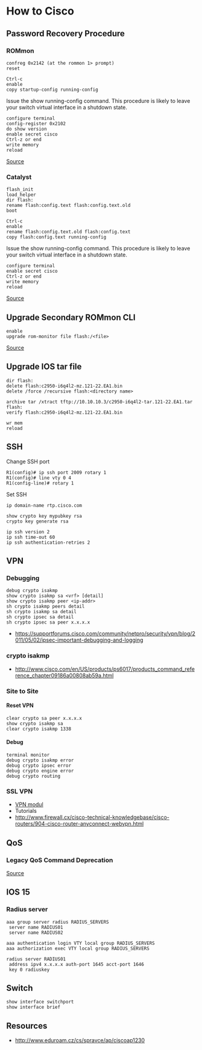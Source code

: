 # How to Cisco

## Password Recovery Procedure

### ROMmon

```
confreg 0x2142 (at the rommon 1> prompt)
reset

Ctrl-c
enable
copy startup-config running-config
```

Issue the show running-config command. This procedure is likely to leave your switch virtual interface in a shutdown state.

```
configure terminal
config-register 0x2102
do show version
enable secret cisco
Ctrl-z or end
write memory
reload
```

[Source](http://www.cisco.com/en/US/products/ps5854/products_password_recovery09186a0080b34901.shtml)

### Catalyst

```
flash_init
load_helper
dir flash:
rename flash:config.text flash:config.text.old
boot

Ctrl-c
enable
rename flash:config.text.old flash:config.text
copy flash:config.text running-config
```

Issue the show running-config command. This procedure is likely to leave your switch virtual interface in a shutdown state.

```
configure terminal
enable secret cisco
Ctrl-z or end
write memory
reload
```

[Source](http://www.cisco.com/en/US/docs/switches/lan/catalyst2960/software/release/12.2_53_se/configuration/guide/swtrbl.html#wp1021182)

## Upgrade Secondary ROMmon CLI

```
enable
upgrade rom-monitor file flash:/<file>
```

[Source](http://www.cisco.com/en/US/docs/ios/12_0s/feature/guide/12S28FUR.html)

## Upgrade IOS tar file

```
dir flash:
delete flash:c2950-i6q4l2-mz.121-22.EA1.bin
delete /force /recursive flash:<directory name>

archive tar /xtract tftp://10.10.10.3/c2950-i6q4l2-tar.121-22.EA1.tar flash:
verify flash:c2950-i6q4l2-mz.121-22.EA1.bin

wr mem
reload
```

## SSH

Change SSH port

```
R1(config)# ip ssh port 2009 rotary 1
R1(config)# line vty 0 4
R1(config-line)# rotary 1
```

Set SSH

```
ip domain-name rtp.cisco.com

show crypto key mypubkey rsa
crypto key generate rsa

ip ssh version 2
ip ssh time-out 60
ip ssh authentication-retries 2
```

## VPN

### Debugging

```
debug crypto isakmp
show crypto isakmp sa <vrf> [detail]
show crypto isakmp peer <ip-addr>
sh crypto isakmp peers detail
sh crypto isakmp sa detail
sh crypto ipsec sa detail
sh crypto ipsec sa peer x.x.x.x
```

* https://supportforums.cisco.com/community/netpro/security/vpn/blog/2011/05/02/ipsec-important-debugging-and-logging

### crypto isakmp

* http://www.cisco.com/en/US/products/ps6017/products_command_reference_chapter09186a00808ab59a.html

### Site to Site

#### Reset VPN

```
clear crypto sa peer x.x.x.x
show crypto isakmp sa
clear crypto isakmp 1338
```

#### Debug

```
terminal monitor
debug crypto isakmp error
debug crypto ipsec error
debug crypto engine error
debug crypto routing 
```

### SSL VPN

* [VPN modul](http://www.cisco.com/en/US/prod/collateral/routers/ps5853/data_sheet_vpn_aim_for_18128003800routers_ps5853_Products_Data_Sheet.html)
* Tutorials
 * http://www.firewall.cx/cisco-technical-knowledgebase/cisco-routers/904-cisco-router-anyconnect-webvpn.html


## QoS

### Legacy QoS Command Deprecation

[Source](http://www.cisco.com/en/US/docs/ios/ios_xe/qos/configuration/guide/legacy_qos_cli_deprecation_xe.html)

## IOS 15

### Radius server

```
aaa group server radius RADIUS_SERVERS
 server name RADIUS01
 server name RADIUS02

aaa authentication login VTY local group RADIUS_SERVERS
aaa authorization exec VTY local group RADIUS_SERVERS

radius server RADIUS01
 address ipv4 x.x.x.x auth-port 1645 acct-port 1646
 key 0 radiuskey
```

## Switch

```
show interface switchport
show interface brief
```

## Resources

* http://www.eduroam.cz/cs/spravce/ap/ciscoap1230
